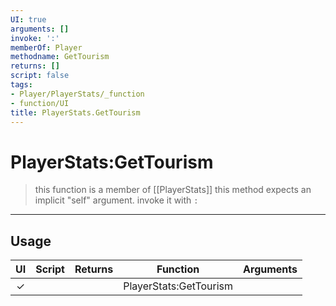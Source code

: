 ```yaml
---
UI: true
arguments: []
invoke: ':'
memberOf: Player
methodname: GetTourism
returns: []
script: false
tags:
- Player/PlayerStats/_function
- function/UI
title: PlayerStats.GetTourism
---
```

# PlayerStats:GetTourism
> this function is a member of [[PlayerStats]]
> this method expects an implicit "self" argument. invoke it with `:`
-----
## Usage
|  UI | Script | Returns | Function | Arguments |
|:---:|:------:|-------:|:--------:|:---------|
|✓| ||PlayerStats:GetTourism||
